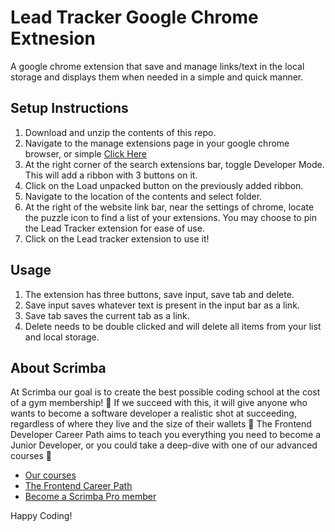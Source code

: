 # Lead Tracker Google Chrome Extnesion

A google chrome extension that save and manage links/text in the local storage and displays them when needed in a simple and quick manner.

## Setup Instructions

1. Download and unzip the contents of this repo.
2. Navigate to the manage extensions page in your google chrome browser, or simple [Click Here](chrome://extensions/) 
3. At the right corner of the search extensions bar, toggle Developer Mode. This will add a ribbon with 3 buttons on it.
4. Click on the Load unpacked button on the previously added ribbon.
5. Navigate to the location of the contents and select folder.
6. At the right of the website link bar, near the settings of chrome, locate the puzzle icon to find a list of your extensions. You may choose to pin the Lead Tracker extension for ease of use. 
7. Click on the Lead tracker extension to use it!

## Usage

1. The extension has three buttons, save input, save tab and delete. 
2. Save input saves whatever text is present in the input bar as a link.
3. Save tab saves the current tab as a link.
4. Delete needs to be double clicked and will delete all items from your list and local storage.

## About Scrimba

At Scrimba our goal is to create the best possible coding school at the cost of a gym membership! 💜
If we succeed with this, it will give anyone who wants to become a software developer a realistic shot at succeeding, regardless of where they live and the size of their wallets 🎉
The Frontend Developer Career Path aims to teach you everything you need to become a Junior Developer, or you could take a deep-dive with one of our advanced courses 🚀

- [Our courses](https://scrimba.com/allcourses)
- [The Frontend Career Path](https://scrimba.com/learn/frontend)
- [Become a Scrimba Pro member](https://scrimba.com/pricing)

Happy Coding!
